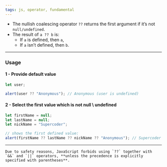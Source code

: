 ```yaml
---
tags: js, operator, fundamental
---
```


- The nullish coalescing operator `??` returns the first argument if it’s not `null/undefined`.
- The result of `a ?? b` is:
	- If `a` is defined, then `a`,
	- If `a` isn’t defined, then `b`.

---

### Usage
#### 1 - Provide default value
```javascript
let user;

alert(user ?? "Anonymous"); // Anonymous (user is undefined)
```

#### 2 - Select the first value which is not null \ undefined
```javascript
let firstName = null;
let lastName = null;
let nickName = "Supercoder";

// shows the first defined value:
alert(firstName ?? lastName ?? nickName ?? "Anonymous"); // Supercoder
```

---

```ad-warning
Due to safety reasons, JavaScript forbids using `??` together with `&&` and `||` operators, **unless the precedence is explicitly specified with parentheses**.
```